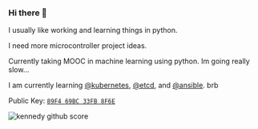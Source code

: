 ### Hi there 👋

<!--
**kennedy/kennedy** is a ✨ _special_ ✨ repository because its `README.md` (this file) appears on your GitHub profile.

Here are some ideas to get you started:

- 🔭 I’m currently working on ...
- 🌱 I’m currently learning ...
- 👯 I’m looking to collaborate on ...
- 🤔 I’m looking for help with ...
- 💬 Ask me about ...
- 📫 How to reach me: ...
- 😄 Pronouns: ...
- ⚡ Fun fact: ...
-->
I usually like working and learning things in python.

I need more microcontroller project ideas.

Currently taking MOOC in machine learning using python. Im going really slow...

I am currently learning [@kubernetes](https://github.com/kubernetes/kubernetes), [@etcd](https://github.com/etcd-io/etcd), and [@ansible](https://github.com/ansible/ansible). brb

Public Key: [`89F4 69BC 33FB 8F6E`](https://keybase.io/kennedy/pgp_keys.asc)

<img src="https://<span></span>github-readme-stats.vercel.app/api?username=kennedy&show_icons=true&theme=dark&count_private=true&hide_title=true" alt="kennedy github score" />
